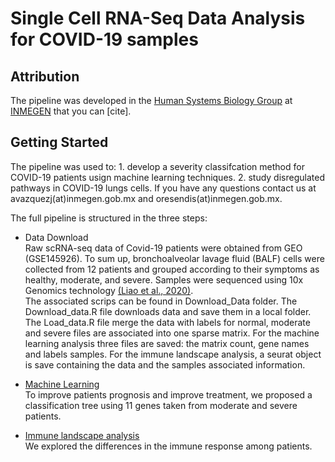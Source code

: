 # Single Cell RNA-Seq Data Analysis for COVID-19 samples

## Attribution
The pipeline was developed in the [Human Systems Biology Group](https://resendislab.github.io/) at [INMEGEN](https://www.inmegen.gob.mx/) that you can [cite].

## Getting Started
The pipeline was used to: 1. develop a severity classifcation method for COVID-19 patients usign machine learning techniques. 2. study disregulated pathways in COVID-19 lungs cells. If you have any questions contact us at avazquezj(at)inmegen.gob.mx and oresendis(at)inmegen.gob.mx.

The full pipeline is structured in the three steps:

* Data Download\
Raw scRNA-seq data of Covid-19 patients were obtained from GEO (GSE145926). To sum up, bronchoalveolar lavage fluid (BALF) cells were collected from 12 patients and grouped according to their symptoms as healthy, moderate, and severe. Samples were sequenced using 10x Genomics technology [(Liao et al., 2020)](https://www.nature.com/articles/s41591-020-0901-9).\
The associated scrips can be found in Download_Data folder. The Download_data.R file downloads data and save them in a local folder. The Load_data.R file merge the data with labels for normal, moderate and severe files are associated into one sparse matrix. For the machine learning analysis three files are saved: the matrix count, gene names and labels samples. For the immune landscape analysis, a seurat object is save containing the data and the samples associated information.

* [Machine Learning](Machine_Learning/README.md)\
To improve patients prognosis and improve treatment, we proposed a classification tree using 11 genes taken from moderate and severe patients.


* [Immune landscape analysis](Immune_Landscape/README.md)\
We explored the differences in the immune response among patients.
